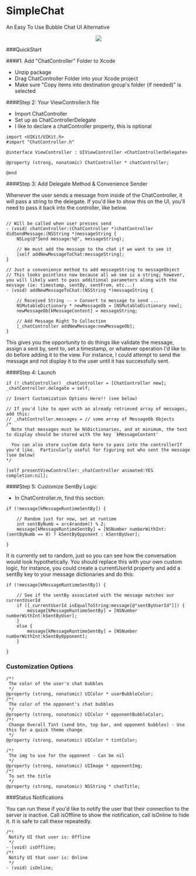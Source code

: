 SimpleChat
==========

An Easy To Use Bubble Chat UI Alternative

<p align="center">
  <img src="http://i.stack.imgur.com/OrRIO.png?raw=true"><img />
</p>


###QuickStart

####1. Add "ChatController" Folder to Xcode

- Unzip package
- Drag ChatController Folder into your Xcode project
- Make sure "Copy items into destination group's folder (if needed)" is selected

####Step 2: Your ViewController.h file

- Import ChatController
- Set up as ChatControllerDelegate
- I like to declare a chatController property, this is optional

```ObjC
import <UIKit/UIKit.h>
#import "ChatController.h"

@interface ViewController : UIViewController <ChatControllerDelegate>

@property (strong, nonatomic) ChatController * chatController;

@end
```

####Step 3: Add Delegate Method & Convenience Sender

Whenever the user sends a message from inside of the ChatController, it will pass a string to the delegate.
If you'd like to show this on the UI, you'll need to pass it back into the controller, like below.

```ObjC

// Will be called when user presses send
- (void) chatController:(ChatController *)chatController didSendMessage:(NSString *)messageString {
    NSLog(@"Send message:%@", messageString);
    
    // We must add the message to the chat if we want to see it
    [self addNewMessageToChat:messageString];
}

// Just a convenience method to add messageString to messageObject
// This looks pointless now because all we see is a string; however, you will likely want to pass additional parameters along with the message (ie: timestamp, sentBy, sentFrom, etc...)
- (void) addNewMessageToChat:(NSString *)messageString {

    // Received String -- > Convert to message to send ...
    NSMutableDictionary * newMessageOb = [NSMutableDictionary new];
    newMessageOb[kMessageContent] = messageString;
    
    // Add Message Right To Collection
    [_chatController addNewMessage:newMessageOb];
}
```

This gives you the opportunity to do things like validate the message, assign a sent by, sent to, set a timestamp, or whatever operation I'd like to do before adding it to the view.  For instance, I could attempt to send the message and not display it to the user until it has successfully sent.

####Step 4: Launch

```ObjC
if (!_chatController) _chatController = [ChatController new];
_chatController.delegate = self;

// Insert Customization Options Here!! (see below)

// If you'd like to open with an already retrieved array of messages, add this:
// _chatController.messages = // some array of MessageOb Objects
/*
  Note that messages must be NSDictionaries, and at minimum, the text to display should be stored with the key `kMessageContent' 
  
  You can also store custom data here to pass into the controllerIf you'd like.  Particularly useful for figuring out who sent the message (see below)
*/

[self presentViewController:_chatController animated:YES completion:nil];
```    


####Step 5: Customize SentBy Logic

- In ChatController.m, find this section:
```ObjC
if (!message[kMessageRuntimeSentBy]) {
        
    // Random just for now, set at runtime
    int sentByNumb = arc4random() % 2;
    message[kMessageRuntimeSentBy] = [NSNumber numberWithInt:(sentByNumb == 0) ? kSentByOpponent : kSentByUser];

}
```
It is currently set to random, just so you can see how the conversation would look hypothetically. You should replace this with your own custom logic, for instance, you could create a currentUserId property and add a sentBy key to your message dictionaries and do this:
```ObjC
if (!message[kMessageRuntimeSentBy]) {
        
    // See if the sentBy associated with the message matches our currentUserId
    if ([_currentUserId isEqualToString:message[@"sentByUserId"]]) {
        message[kMessageRuntimeSentBy] = [NSNumber numberWithInt:kSentByUser];
    }
    else {
        message[kMessageRuntimeSentBy] = [NSNumber numberWithInt:kSentByOpponent];
    }

}
```


### Customization Options

```ObjC
/*!
 The color of the user's chat bubbles
 */
@property (strong, nonatomic) UIColor * userBubbleColor;
/*!
 The color of the opponent's chat bubbles
 */
@property (strong, nonatomic) UIColor * opponentBubbleColor;
/*!
 Change Overall Tint (send btn, top bar, and opponent bubbles) - Use this for a quick theme change
 */
@property (strong, nonatomic) UIColor * tintColor;

/*!
 The img to use for the opponent - Can be nil
 */
@property (strong, nonatomic) UIImage * opponentImg;
/*!
 To set the title
 */
@property (strong, nonatomic) NSString * chatTitle;
```
###Status Notifications

You can run these if you'd like to notify the user that their connection to the server is inactive.  Call isOffline to show the notification, call isOnline to hide it.  It is safe to call these repeatedly.
```ObjC
/*!
 Notify UI that user is: Offline
 */
- (void) isOffline;
/*!
 Notify UI that user is: Online
 */
- (void) isOnline;
```

